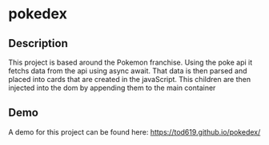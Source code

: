 # pokedex

## Description

This project is based around the Pokemon franchise. Using the poke api it fetchs data from the api using async await. That data is then parsed and placed into cards that are created in the javaScript. This children are then injected into the dom by appending them to the main container

## Demo

A demo for this project can be found here: https://tod619.github.io/pokedex/
